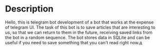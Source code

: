 <h1>Description</h1>

Hello, this is telegram bot development of a bot that works at the expense of telegram UI. 
The task of this bot is to save articles that are interesting to us, so that we can return to them in the future, 
receiving saved links from the bot in a random sequence. The bot stores data in SQLite and can be useful 
if you need to save something that you can't read right now.д
